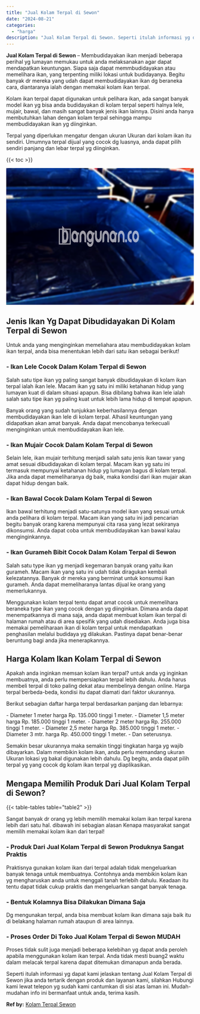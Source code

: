 ```yaml
---
title: "Jual Kolam Terpal di Sewon"
date: "2024-08-21"
categories: 
  - "harga"
description: "Jual Kolam Terpal di Sewon. Seperti itulah informasi yg dapat kami jelaskan tentang Jual Kolam Terpal di Sewon jika anda tertarik dengan produk dan layanan k..."
---
```


**Jual Kolam Terpal di Sewon** – Membudidayakan ikan menjadi beberapa perihal yg lumayan memukau untuk anda melaksanakan agar dapat mendapatkan keuntungan. Siapa saja dapat memmbudidayakan atau memelihara ikan, yang terpenting miliki lokasi untuk budidayanya. Begitu banyak dr mereka yang udah dapat membudidayakan ikan dg beraneka cara, diantaranya ialah dengan memakai kolam ikan terpal.

Kolam ikan terpal dapat digunakan untuk pelihara ikan, ada sangat banyak model ikan yg bisa anda budidayakan di kolam terpal seperti halnya lele, mujair, bawal, dan masih sangat banyak jenis ikan lainnya. Disini anda hanya membutuhkan lahan dengan kolam terpal sehingga mampu membudidayakan ikan yg diinginkan.

Terpal yang diperlukan mengatur dengan ukuran Ukuran dari kolam ikan itu sendiri. Umumnya terpal dijual yang cocok dg luasnya, anda dapat pilih sendiri panjang dan lebar terpal yg diinginkan.

{{< toc >}}

![Jual Kolam Terpal di Sewon](/images/jual-kolam-terpal-04.png)

## Jenis Ikan Yg Dapat Dibudidayakan Di Kolam Terpal di Sewon

Untuk anda yang menginginkan memeliahara atau membudidayakan kolam ikan terpal, anda bisa menentukan lebih dari satu ikan sebagai berikut!

### \- Ikan Lele Cocok Dalam Kolam Terpal di Sewon

Salah satu tipe ikan yg paling sangat banyak dibudidayakan di kolam ikan terpal ialah ikan lele. Macam ikan yg satu ini miliki ketahanan hidup yang lumayan kuat di dalam situasi apapun. Bisa dibilang bahwa ikan lele ialah salah satu tipe ikan yg paling kuat untuk lebih lama hidup di tempat apapun.

Banyak orang yang sudah tunjukkan keberhasilannya dengan membudidayakan ikan lele di kolam terpal. Alhasil keuntungan yang didapatkan akan amat banyak. Anda dapat mencobanya terkecuali menginginkan untuk membudidayakan ikan lele.

### \- Ikan Mujair Cocok Dalam Kolam Terpal di Sewon

Selain lele, ikan mujair terhitung menjadi salah satu jenis ikan tawar yang amat sesuai dibudidayakan di kolam terpal. Macam ikan yg satu ini termasuk mempunyai ketahanan hidup yg lumayan bagus di kolam terpal. Jika anda dapat memeliharanya dg baik, maka kondisi dari ikan mujair akan dapat hidup dengan baik.

### \- Ikan Bawal Cocok Dalam Kolam Terpal di Sewon

Ikan bawal terhitung menjadi satu-satunya model ikan yang sesuai untuk anda pelihara di kolam terpal. Macam ikan yang satu ini jadi pencarian begitu banyak orang karena mempunyai cita rasa yang lezat sekiranya dikonsumsi. Anda dapat coba untuk membudidayakan kan bawal kalau menginginkannya.

### \- Ikan Gurameh Bibit Cocok Dalam Kolam Terpal di Sewon

Salah satu type ikan yg menjadi kegemaran banyak orang yaitu ikan gurameh. Macam ikan yang satu ini udah tidak diragukan kembali kelezatannya. Banyak dr mereka yang berminat untuk konsumsi ikan gurameh. Anda dapat memeliharanya lantas dijual ke orang yang memerlukannya.

Menggunakan kolam terpal tentu dapat amat cocok untuk memelihara beraneka type ikan yang cocok dengan yg diinginkan. Dimana anda dapat menempatkannya di mana saja, anda dapat membuat kolam ikan terpal di halaman rumah atau di area spesifik yang udah disediakan. Anda juga bisa memakai pemeliharaan ikan di kolam terpal untuk mendapatkan penghasilan melalui budidaya yg dilakukan. Pastinya dapat benar-benar beruntung bagi anda jika menerapkannya.

## Harga Kolam Ikan Kolam Terpal di Sewon

Apakah anda inginkan memsan kolam ikan terpal? untuk anda yg inginkan membuatnya, anda perlu mempersiapkan terpal lebih dahulu. Anda harus membeli terpal di toko paling dekat atau membelinya dengan online. Harga terpal berbeda-beda, kondisi itu dapat diamati dari faktor ukurannya.

Berikut sebagian daftar harga terpal berdasarkan panjang dan lebarnya:

\- Diameter 1 meter harga Rp. 135.000 tinggi 1 meter. - Diameter 1,5 meter harga Rp. 185.000 tinggi 1 meter. - Diameter 2 meter harga Rp. 255.000 tinggi 1 meter. - Diameter 2,5 meter harga Rp. 385.000 tinggi 1 meter. - Diameter 3 mtr. harga Rp. 450.000 tinggi 1 meter. - Dan seterusnya.

Semakin besar ukurannya maka semakin tinggi tingkatan harga yg wajib dibayarkan. Dalam membikin kolam ikan, anda perlu memandang ukuran Ukuran lokasi yg bakal digunakan lebih dahulu. Dg begitu, anda dapat pilih terpal yg yang cocok dg kolam ikan terpal yg diaplikasikan.

## Mengapa Memilih Produk Dari Jual Kolam Terpal di Sewon?

{{< table-tables table="table2" >}}

Sangat banyak dr orang yg lebih memilih memakai kolam ikan terpal karena lebih dari satu hal. dibawah ini sebagian alasan Kenapa masyarakat sangat memilih memakai kolam ikan dari terpal!

### \- Produk Dari Jual Kolam Terpal di Sewon Produknya Sangat Praktis

Praktisnya gunakan kolam ikan dari terpal adalah tidak mengeluarkan banyak tenaga untuk membuatnya. Contohnya anda membikin kolam ikan yg mengharuskan anda untuk menggali tanah terlebih dahulu. Keadaan itu tentu dapat tidak cukup praktis dan mengeluarkan sangat banyak tenaga.

### \- Bentuk Kolamnya Bisa Dilakukan Dimana Saja

Dg mengunakan terpal, anda bisa membuat kolam ikan dimana saja baik itu di belakang halaman rumah ataupun di area lainnya.

### \- Proses Order Di Toko Jual Kolam Terpal di Sewon MUDAH

Proses tidak sulit juga menjadi beberapa kelebihan yg dapat anda peroleh apabila menggunakan kolam ikan terpal. Anda tidak mesti buang2 waktu dalam melacak terpal karena dapat ditemukan dimanapun anda berada.

Seperti itulah informasi yg dapat kami jelaskan tentang Jual Kolam Terpal di Sewon jika anda tertarik dengan produk dan layanan kami, silahkan Hubungi kami lewat telepon yg sudah kami cantumkan di sisi atas laman ini. Mudah-mudahan info ini bermanfaat untuk anda, terima kasih.

**Ref by:** [Kolam Terpal Sewon](https://id.wikipedia.org/wiki/Kolam)
